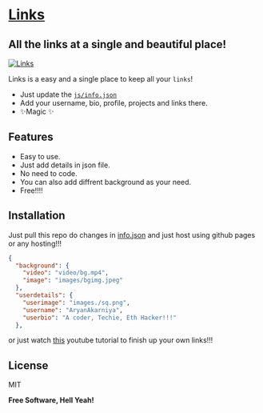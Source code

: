 # [Links]
## All the links at a single and beautiful place!

[![Links](https://media.discordapp.net/attachments/994237473460854804/1035868128493707354/unknown.png)](https://aryanakarniya.github.io/links)

Links is a easy and a single place to keep all your `links`!

- Just update the [`js/info.json`]
- Add your username, bio, profile, projects and links there.
- ✨Magic ✨

## Features

- Easy to use.
- Just add details in json file.
- No need to code.
- You can also add diffrent background as your need.
- Free!!!!

## Installation

Just pull this repo do changes in [info.json] and just host using github pages or any hosting!!!

```json
{
  "background": {
    "video": "video/bg.mp4",
    "image": "images/bgimg.jpeg"
  },
  "userdetails": {
    "userimage": "images./sq.png",
    "username": "AryanAkarniya",
    "userbio": "A coder, Techie, Eth Hacker!!!"
  },
```

or just watch [this] youtube tutorial to finish up your own links!!!



## License

MIT

**Free Software, Hell Yeah!**

[//]: # (These are reference links used in the body of this note and get stripped out when the markdown processor does its job. There is no need to format nicely because it shouldn't be seen. Thanks SO - http://stackoverflow.com/questions/4823468/store-comments-in-markdown-syntax)
   [Links]:<https://iamkunal9.github.io/links>
   [`js/info.json`]: <https://github.com/iamkunal9/links/js/info.json>
   [info.json]: <https://github.com/iamkunal9/links/js/info.json>
   [this]: <https://youtu.be/BZr6YM_Ovwc>
